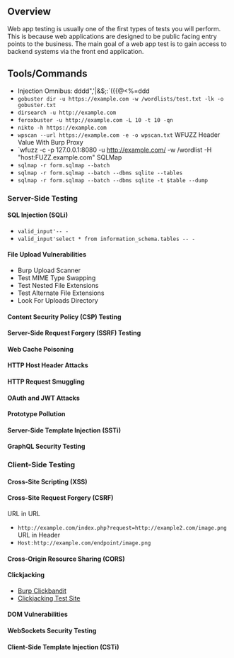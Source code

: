 ## Overview
Web app testing is usually one of the first types of tests you will perform. This is because web applications are designed to be public facing entry points to the business. The main goal of a web app test is to gain access to backend systems via the front end application.  
## Tools/Commands
- Injection Omnibus: dddd",'|&$;:\`({{@<\%=ddd
- `gobuster dir -u https://example.com -w /wordlists/test.txt -lk -o gobuster.txt` 
- `dirsearch -u http://example.com`
- `feroxbuster -u http://example.com -L 10 -t 10 -qn`
- `nikto -h https://example.com`
- `wpscan --url https://example.com -e -o wpscan.txt`
WFUZZ Header Value With Burp Proxy
- `wfuzz -c -p 127.0.0.1:8080 -u http://example.com/ -w /wordlist -H "host:FUZZ.example.com"
SQLMap
- `sqlmap -r form.sqlmap --batch`
- `sqlmap -r form.sqlmap --batch --dbms sqlite --tables`
- `sqlmap -r form.sqlmap --batch --dbms sqlite -t $table --dump`
### Server-Side Testing
#### SQL Injection (SQLi)
- `valid_input'-- -`
- `valid_input'select * from information_schema.tables -- -`
#### File Upload Vulnerabilities
- Burp Upload Scanner
- Test MIME Type Swapping
- Test Nested File Extensions
- Test Alternate File Extensions
- Look For Uploads Directory
#### Content Security Policy (CSP) Testing
#### Server-Side Request Forgery (SSRF) Testing
#### Web Cache Poisoning
#### HTTP Host Header Attacks
#### HTTP Request Smuggling
#### OAuth and JWT Attacks
#### Prototype Pollution
#### Server-Side Template Injection (SSTi)
#### GraphQL Security Testing
### Client-Side Testing
#### Cross-Site Scripting (XSS)
#### Cross-Site Request Forgery (CSRF)
URL in URL
- `http://example.com/index.php?request=http://example2.com/image.png`
URL in Header
- `Host:http://example.com/endpoint/image.png`
#### Cross-Origin Resource Sharing (CORS)
#### Clickjacking
- [Burp Clickbandit](https://portswigger.net/burp/documentation/desktop/testing-workflow/testing-for-clickjacking)
- [Clickjacking Test Site](https://clickjacker.io)
#### DOM Vulnerabilities
#### WebSockets Security Testing
#### Client-Side Template Injection (CSTi)
